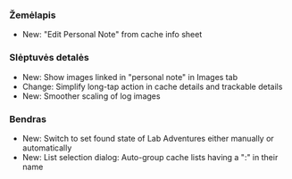 ### Žemėlapis
- New: "Edit Personal Note" from cache info sheet

### Slėptuvės detalės
- New: Show images linked in "personal note" in Images tab
- Change: Simplify long-tap action in cache details and trackable details
- New: Smoother scaling of log images

### Bendras
- New: Switch to set found state of Lab Adventures either manually or automatically
- New: List selection dialog: Auto-group cache lists having a ":" in their name
